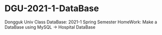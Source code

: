 # DGU-2021-1-DataBase
Dongguk Univ Class DataBase: 2021-1 Spring Semester
HomeWork: Make a DataBase using MySQL -> Hospital DataBase
